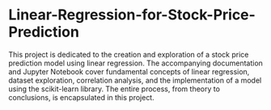# Linear-Regression-for-Stock-Price-Prediction

This project is dedicated to the creation and exploration of a stock price prediction model using linear regression. The accompanying documentation and Jupyter Notebook cover fundamental concepts of linear regression, dataset exploration, correlation analysis, and the implementation of a model using the scikit-learn library. The entire process, from theory to conclusions, is encapsulated in this project.
